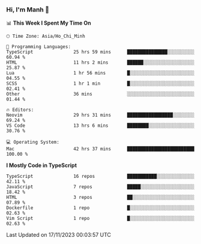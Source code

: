 ### Hi, I'm Manh 👋

<!--START_SECTION:waka-->
📊 **This Week I Spent My Time On** 

```text
🕑︎ Time Zone: Asia/Ho_Chi_Minh

💬 Programming Languages: 
TypeScript               25 hrs 59 mins      ███████████████░░░░░░░░░░   60.94 % 
HTML                     11 hrs 2 mins       ██████░░░░░░░░░░░░░░░░░░░   25.87 % 
Lua                      1 hr 56 mins        █░░░░░░░░░░░░░░░░░░░░░░░░   04.55 % 
SCSS                     1 hr 1 min          █░░░░░░░░░░░░░░░░░░░░░░░░   02.41 % 
Other                    36 mins             ░░░░░░░░░░░░░░░░░░░░░░░░░   01.44 % 

🔥 Editors: 
Neovim                   29 hrs 31 mins      █████████████████░░░░░░░░   69.24 % 
VS Code                  13 hrs 6 mins       ████████░░░░░░░░░░░░░░░░░   30.76 % 

💻 Operating System: 
Mac                      42 hrs 37 mins      █████████████████████████   100.00 % 
```

**I Mostly Code in TypeScript** 

```text
TypeScript               16 repos            ███████████░░░░░░░░░░░░░░   42.11 % 
JavaScript               7 repos             █████░░░░░░░░░░░░░░░░░░░░   18.42 % 
HTML                     3 repos             ██░░░░░░░░░░░░░░░░░░░░░░░   07.89 % 
Dockerfile               1 repo              █░░░░░░░░░░░░░░░░░░░░░░░░   02.63 % 
Vim Script               1 repo              █░░░░░░░░░░░░░░░░░░░░░░░░   02.63 % 
```




 Last Updated on 17/11/2023 00:03:57 UTC
<!--END_SECTION:waka-->
